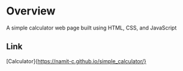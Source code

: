 # Overview
A simple calculator web page built using HTML, CSS, and JavaScript

## Link
[Calculator]{https://namit-c.github.io/simple_calculator/}
